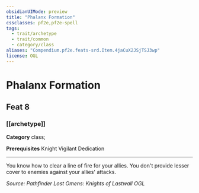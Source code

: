 ```yaml
---
obsidianUIMode: preview
title: "Phalanx Formation"
cssclasses: pf2e,pf2e-spell
tags:
  - trait/archetype
  - trait/common
  - category/class
aliases: "Compendium.pf2e.feats-srd.Item.4jaCuX2JSjTSJ3wp"
license: OGL
---
```

# Phalanx Formation
## Feat 8
### [[archetype]]

**Category** class; 



**Prerequisites** Knight Vigilant Dedication
* * *
You know how to clear a line of fire for your allies. You don't provide lesser cover to enemies against your allies' attacks.

*Source: Pathfinder Lost Omens: Knights of Lastwall*
*OGL*